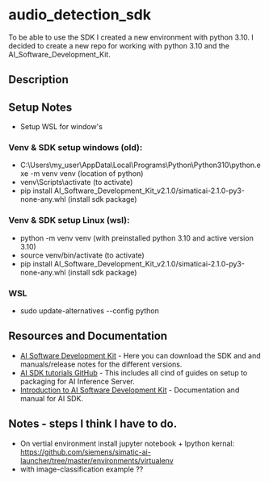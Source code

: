 # audio_detection_sdk
To be able to use the SDK I created a new environment with python 3.10. I decided to create a new repo for working with python 3.10 and the AI_Software_Development_Kit.

## Description


## Setup Notes

- Setup WSL for window's

### Venv & SDK setup windows (old):

- C:\Users\my_user\AppData\Local\Programs\Python\Python310\python.exe -m venv venv (location of python)
- venv\Scripts\activate (to activate)
- pip install AI_Software_Development_Kit_v2.1.0/simaticai-2.1.0-py3-none-any.whl (install sdk package)

### Venv & SDK setup Linux (wsl):

- python -m venv venv (with preinstalled python 3.10 and active version 3.10)
- source venv/bin/activate (to activate)
- pip install AI_Software_Development_Kit_v2.1.0/simaticai-2.1.0-py3-none-any.whl (install sdk package)




### WSL


- sudo update-alternatives --config python

## Resources and Documentation

- [AI Software Development Kit](https://support.industry.siemens.com/cs/document/109810711/ai-software-development-kit-?dti=0&lc=en-NO) - Here you can download the SDK and and manuals/release notes for the different versions.
- [AI SDK tutorials GitHub](https://github.com/industrial-edge/ai-sdk-tutorials) - This includes all cind of guides on setup to packaging for AI Inference Server. 
- [Introduction to AI Software Development Kit](https://docs.industrial-operations-x.siemens.cloud/r/en-us/ai-sdk-operation-manual/introduction/introduction-to-ai-software-development-kit) - Documentation and manual for AI SDK.


## Notes - steps I think I have to do.

- On vertial environment install jupyter notebook + Ipython kernal: https://github.com/siemens/simatic-ai-launcher/tree/master/environments/virtualenv
- with image-classification example ?? 
